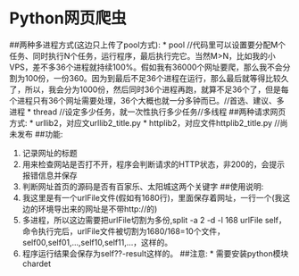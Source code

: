 Python网页爬虫
====

##两种多进程方式(这边只上传了pool方式):
    * pool  //代码里可以设置要分配M个任务、同时执行N个任务，运行程序，最后执行完它。当然M>N，比如我的小VPS，差不多36个进程就持续100%。假如我有36000个网址要爬，那么我不会分割为100份，一份360。因为到最后不足36个进程在运行，那么最后就等得比较久了，所以，我会分为1000份，然后同时36个进程再跑，就算不足36个了，但是每个进程只有36个网址需要处理，36个大概也就一分多钟而已。//首选、建议、多进程
    * thread  //设定多少任务，就一次性执行多少任务//多线程
##两种请求网页方式:
    * urllib2，对应文urllib2_title.py
    * httplib2，对应文件httplib2_title.py  //尚未发布
##功能:
  1. 记录网址的标题
  2. 用来检查网站是否打不开，程序会判断请求的HTTP状态，非200的，会提示报错信息并保存
  3. 判断网址首页的源码是否有百家乐、太阳城这两个关键字
##使用说明:
  1. 我这里是有一个urlFile文件(假如有1680行)，里面保存着网址，一行一个(我这边的环境导出来的网址是不带http://的)
  2. 多进程，所以这边需要把urlFile切割为多份,split -a 2 -d -l 168 urlFile self，命令执行完后，urlFile文件被切割为1680/168=10个文件，self00,self01,...,self10,self11,...，这样的。
  3. 程序运行结果会保存为self??-result这样的。
##注意:
    * 需要安装python模块chardet
